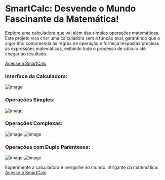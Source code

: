 # SmartCalc: Desvende o Mundo Fascinante da Matemática!

Explore uma calculadora que vai além das simples operações matemáticas. Este projeto visa criar uma calculadora sem a função eval, garantindo que o algoritmo compreenda as regras de operação e forneça respostas precisas às expressões matemáticas, exibindo todo o processo de cálculo até chegar ao resultado.

[Acesse a SmartCalc](https://ghustavo516.github.io/SmartCalc/)

### Interface da Calculadora:
![image](https://github.com/Ghustavo516/SmartCalc/assets/41215700/02b68a29-aef4-4741-a149-4825a488e97a)

### Operações Simples:
![image](https://github.com/Ghustavo516/SmartCalc/assets/41215700/48dcbd9f-e580-40d7-a24a-e5cf4530efe7)

### Operações Complexas:
![image](https://github.com/Ghustavo516/SmartCalc/assets/41215700/3fb46f6e-bf8e-4154-a41c-36483fd043a4)
![image](https://github.com/Ghustavo516/SmartCalc/assets/41215700/6f7a2e67-1417-4977-90c7-c7a5f2b9650c)

### Operações com Duplo Parênteses:
![image](https://github.com/Ghustavo516/SmartCalc/assets/41215700/e298b63a-e94b-409f-9dd7-98fde690f699)
![image](https://github.com/Ghustavo516/SmartCalc/assets/41215700/49ba228c-5a63-4adc-bad1-ae0382b35e9f)

Experimente a calculadora e mergulhe no mundo intrigante da matemática: [Acesse a SmartCalc](https://ghustavo516.github.io/SmartCalc/)
